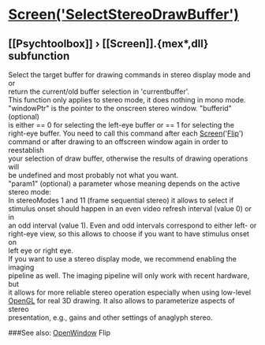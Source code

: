 # [Screen('SelectStereoDrawBuffer')](Screen-SelectStereoDrawBuffer) 
## [[Psychtoolbox]] &#8250; [[Screen]].{mex*,dll} subfunction


Select the target buffer for drawing commands in stereo display mode and or  
return the current/old buffer selection in 'currentbuffer'.  
This function only applies to stereo mode, it does nothing in mono mode.  
"windowPtr" is the pointer to the onscreen stereo window. "bufferid" (optional)  
is either == 0 for selecting the left-eye buffer or == 1 for selecting the  
right-eye buffer. You need to call this command after each [Screen](Screen)('[Flip](Flip)')  
command or after drawing to an offscreen window again in order to reestablish  
your selection of draw buffer, otherwise the results of drawing operations will  
be undefined and most probably not what you want.  
"param1" (optional) a parameter whose meaning depends on the active stereo mode:  
In stereoModes 1 and 11 (frame sequential stereo) it allows to select if  
stimulus onset should happen in an even video refresh interval (value 0) or in  
an odd interval (value 1). Even and odd intervals correspond to either left- or  
right-eye view, so this allows to choose if you want to have stimulus onset on  
left eye or right eye.  
If you want to use a stereo display mode, we recommend enabling the imaging  
pipeline as well. The imaging pipeline will only work with recent hardware, but  
it allows for more reliable stereo operation especially when using low-level  
[OpenGL](OpenGL) for real 3D drawing. It also allows to parameterize aspects of stereo  
presentation, e.g., gains and other settings of anaglyph stereo.  


###See also:
[OpenWindow](Screen-OpenWindow) Flip
